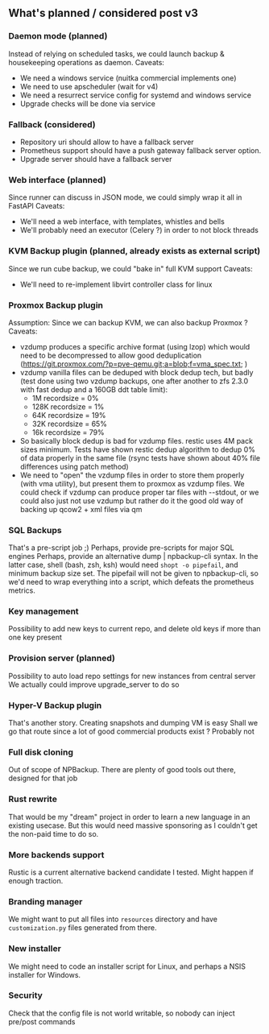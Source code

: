 ## What's planned / considered post v3

### Daemon mode (planned)
Instead of relying on scheduled tasks, we could launch backup & housekeeping operations as daemon.
Caveats:
 - We need a windows service (nuitka commercial implements one)
 - We need to use apscheduler (wait for v4)
 - We need a resurrect service config for systemd and windows service
 - Upgrade checks will be done via service

### Fallback (considered)
 - Repository uri should allow to have a fallback server
 - Prometheus support should have a push gateway fallback server option.
 - Upgrade server should have a fallback server

### Web interface (planned)
Since runner can discuss in JSON mode, we could simply wrap it all in FastAPI
Caveats:
 - We'll need a web interface, with templates, whistles and bells
 - We'll probably need an executor (Celery ?) in order to not block threads

### KVM Backup plugin (planned, already exists as external script)
Since we run cube backup, we could "bake in" full KVM support
Caveats:
 - We'll need to re-implement libvirt controller class for linux

### Proxmox Backup plugin
Assumption: Since we can backup KVM, we can also backup Proxmox ?
Caveats:
 - vzdump produces a specific archive format (using lzop) which would need to be decompressed to allow good deduplication (https://git.proxmox.com/?p=pve-qemu.git;a=blob;f=vma_spec.txt; )
 - vzdump vanilla files can be deduped with block dedup tech, but badly (test done using two vzdump backups, one after another to zfs 2.3.0 with fast dedup and a 160GB ddt table limit):
     - 1M recordsize = 0%
     - 128K recordsize = 1%
     - 64K recordsize = 19%
     - 32K recordsize = 65%
     - 16k recordsize = 79%
  - So basically block dedup is bad for vzdump files. restic uses 4M pack sizes minimum. Tests have shown restic dedup algorithm to dedup 0% of data properly in the same file (rsync tests have shown about 40% file differences using patch method)
  - We need to "open" the vzdump files in order to store them properly (with vma utility), but present them to proxmox as vzdump files. We could check if vzdump can produce proper tar files with --stdout, or we could also just not use vzdump but rather do it the good old way of backing up qcow2 + xml files via qm
  
### SQL Backups
That's a pre-script job ;)
Perhaps, provide pre-scripts for major SQL engines
Perhaps, provide an alternative dump | npbackup-cli syntax.
In the latter case, shell (bash, zsh, ksh) would need `shopt -o pipefail`, and minimum backup size set.
The pipefail will not be given to npbackup-cli, so we'd need to wrap everything into a script, which defeats the prometheus metrics.

### Key management
Possibility to add new keys to current repo, and delete old keys if more than one key present

### Provision server (planned)
Possibility to auto load repo settings for new instances from central server
We actually could improve upgrade_server to do so

### Hyper-V Backup plugin
That's another story. Creating snapshots and dumping VM is easy
Shall we go that route since a lot of good commercial products exist ? Probably not

### Full disk cloning
Out of scope of NPBackup. There are plenty of good tools out there, designed for that job

### Rust rewrite
That would be my "dream" project in order to learn a new language in an existing usecase.
But this would need massive sponsoring as I couldn't get the non-paid time to do so.

### More backends support
Rustic is a current alternative backend candidate I tested. Might happen if enough traction.

### Branding manager
We might want to put all files into `resources` directory and have `customization.py` files generated from there.

### New installer
We might need to code an installer script for Linux, and perhaps a NSIS installer for Windows.

### Security
Check that the config file is not world writable, so nobody can inject pre/post commands